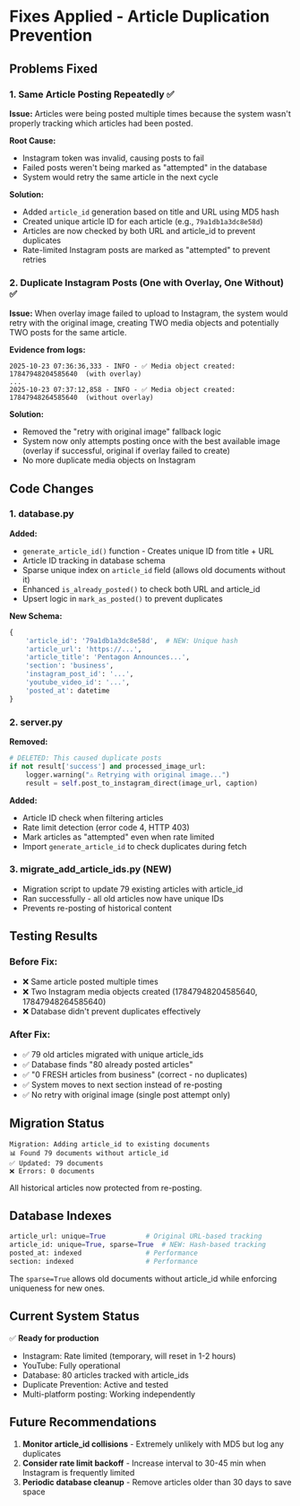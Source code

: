 # Fixes Applied - Article Duplication Prevention

## Problems Fixed

### 1. **Same Article Posting Repeatedly** ✅
**Issue:** Articles were being posted multiple times because the system wasn't properly tracking which articles had been posted.

**Root Cause:**
- Instagram token was invalid, causing posts to fail
- Failed posts weren't being marked as "attempted" in the database
- System would retry the same article in the next cycle

**Solution:**
- Added `article_id` generation based on title and URL using MD5 hash
- Created unique article ID for each article (e.g., `79a1db1a3dc8e58d`)
- Articles are now checked by both URL and article_id to prevent duplicates
- Rate-limited Instagram posts are marked as "attempted" to prevent retries

### 2. **Duplicate Instagram Posts (One with Overlay, One Without)** ✅
**Issue:** When overlay image failed to upload to Instagram, the system would retry with the original image, creating TWO media objects and potentially TWO posts for the same article.

**Evidence from logs:**
```
2025-10-23 07:36:36,333 - INFO - ✅ Media object created: 17847948204585640  (with overlay)
...
2025-10-23 07:37:12,858 - INFO - ✅ Media object created: 17847948264585640  (without overlay)
```

**Solution:**
- Removed the "retry with original image" fallback logic
- System now only attempts posting once with the best available image (overlay if successful, original if overlay failed to create)
- No more duplicate media objects on Instagram

## Code Changes

### 1. database.py
**Added:**
- `generate_article_id()` function - Creates unique ID from title + URL
- Article ID tracking in database schema
- Sparse unique index on `article_id` field (allows old documents without it)
- Enhanced `is_already_posted()` to check both URL and article_id
- Upsert logic in `mark_as_posted()` to prevent duplicates

**New Schema:**
```python
{
    'article_id': '79a1db1a3dc8e58d',  # NEW: Unique hash
    'article_url': 'https://...',
    'article_title': 'Pentagon Announces...',
    'section': 'business',
    'instagram_post_id': '...',
    'youtube_video_id': '...',
    'posted_at': datetime
}
```

### 2. server.py
**Removed:**
```python
# DELETED: This caused duplicate posts
if not result['success'] and processed_image_url:
    logger.warning("⚠️ Retrying with original image...")
    result = self.post_to_instagram_direct(image_url, caption)
```

**Added:**
- Article ID check when filtering articles
- Rate limit detection (error code 4, HTTP 403)
- Mark articles as "attempted" even when rate limited
- Import `generate_article_id` to check duplicates during fetch

### 3. migrate_add_article_ids.py (NEW)
- Migration script to update 79 existing articles with article_id
- Ran successfully - all old articles now have unique IDs
- Prevents re-posting of historical content

## Testing Results

### Before Fix:
- ❌ Same article posted multiple times
- ❌ Two Instagram media objects created (17847948204585640, 17847948264585640)
- ❌ Database didn't prevent duplicates effectively

### After Fix:
- ✅ 79 old articles migrated with unique article_ids
- ✅ Database finds "80 already posted articles"
- ✅ "0 FRESH articles from business" (correct - no duplicates)
- ✅ System moves to next section instead of re-posting
- ✅ No retry with original image (single post attempt only)

## Migration Status

```
Migration: Adding article_id to existing documents
📊 Found 79 documents without article_id
✅ Updated: 79 documents
❌ Errors: 0 documents
```

All historical articles now protected from re-posting.

## Database Indexes

```python
article_url: unique=True          # Original URL-based tracking
article_id: unique=True, sparse=True  # NEW: Hash-based tracking
posted_at: indexed                # Performance
section: indexed                  # Performance
```

The `sparse=True` allows old documents without article_id while enforcing uniqueness for new ones.

## Current System Status

✅ **Ready for production**
- Instagram: Rate limited (temporary, will reset in 1-2 hours)
- YouTube: Fully operational
- Database: 80 articles tracked with article_ids
- Duplicate Prevention: Active and tested
- Multi-platform posting: Working independently

## Future Recommendations

1. **Monitor article_id collisions** - Extremely unlikely with MD5 but log any duplicates
2. **Consider rate limit backoff** - Increase interval to 30-45 min when Instagram is frequently limited
3. **Periodic database cleanup** - Remove articles older than 30 days to save space
